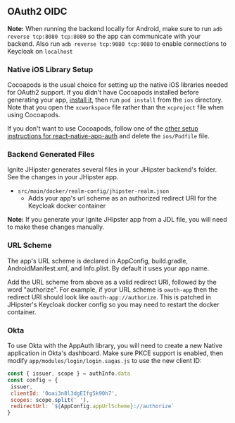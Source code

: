## OAuth2 OIDC

**Note:** When running the backend locally for Android, make sure to run `adb reverse tcp:8080 tcp:8080` so the app can communicate with your backend. Also run `adb reverse tcp:9080 tcp:9080` to enable connections to Keycloak on `localhost`
### Native iOS Library Setup

Cocoapods is the usual choice for setting up the native iOS libraries needed for OAuth2 support.  If you didn't have Cocoapods installed before generating your app, [install it](https://guides.cocoapods.org/using/getting-started.html), then run `pod install` from the `ios` directory.  Note that you open the `xcworkspace` file rather than the `xcproject` file when using Cocoapods.  
    
If you don't want to use Cocoapods, follow one of the [other setup instructions for react-native-app-auth](https://github.com/FormidableLabs/react-native-app-auth#ios-setup) and delete the `ios/Podfile` file.

### Backend Generated Files

Ignite JHipster generates several files in your JHipster backend's folder.  See the changes in your JHipster app.
- `src/main/docker/realm-config/jhipster-realm.json`
  - Adds your app's url scheme as an authorized redirect URI for the Keycloak docker container

**Note:** If you generate your Ignite JHipster app from a JDL file, you will need to make these changes manually.
   
### URL Scheme
The app's URL scheme is declared in AppConfig, build.gradle, AndroidManifest.xml, and Info.plist.  By default it uses your app name.

Add the URL scheme from above as a valid redirect URI, followed by the word "authorize".  For example, if your URL scheme is `oauth-app` then the redirect URI
 should look like `oauth-app://authorize`.  This is patched in JHipster's Keycloak docker config so you may need to restart the docker container.
 
### Okta

To use Okta with the AppAuth library, you will need to create a new Native application in Okta's dashboard.  Make sure PKCE support is enabled, then modify `app/modules/login/login.sagas.js` to use the new client ID:

```javascript
const { issuer, scope } = authInfo.data
const config = {
 issuer,
 clientId: '0oai3n8l3dgEIfg5k90h7',
 scopes: scope.split(' '),
 redirectUrl: `${AppConfig.appUrlScheme}://authorize`
}
```
